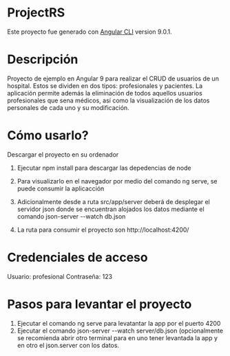 # ProjectRS

Este proyecto fue generado con [Angular CLI](https://github.com/angular/angular-cli) version 9.0.1.

# Descripción
Proyecto de ejemplo en Angular 9 para realizar el CRUD de usuarios de un hospital. Estos se dividen en dos tipos: profesionales y pacientes. La aplicación permite además la eliminación de todos aquellos usuarios profesionales que sena médicos, así como la visualización de los datos personales de cada uno y su modificación.

# Cómo usarlo?
Descargar el proyecto en su ordenador
1. Ejecutar npm install para descargar las depedencias de node
2. Para visualizarlo en el navegador por medio del comando ng serve, se puede consumir la aplicacción
3. Adicionalmente desde a ruta src/app/server deberá de desplegar el servidor json donde se encuentran alojados los datos mediante el comando
json-server --watch db.json

4. La ruta para consumir el proyecto son http://localhost:4200/

# Credenciales de acceso
Usuario: profesional
Contraseña: 123

# Pasos para levantar el proyecto
1. Ejecutar el comando ng serve para levatantar la app por el puerto 4200
2. Ejecutar el comando json-server --watch server/db.json (opcionalmente se recomienda abrir otro terminal para en uno tener levantada la app y en otro el json.server con los datos.
